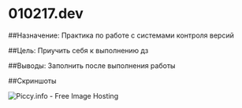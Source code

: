 # 010217.dev

##Назначение:
Практика по работе с системами контроля версий

##Цель:
Приучить себя к выполнению дз

##Выводы:
Заполнить после выполнения работы

##Скриншоты

<img src="http://i.piccy.info/i9/65cbc9b6952d223a86898948df629cdf/1485956052/34957/1114436/1_800.jpg" alt="Piccy.info - Free Image Hosting" border="0" />
<img src=""/>
<img src=""/>
